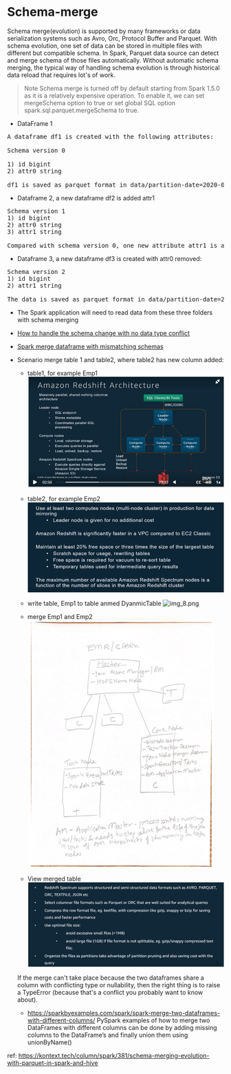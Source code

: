 # Schema-merge

Schema merge(evolution) is supported by many frameworks or data serialization systems such as Avro, Orc,
Protocol Buffer and Parquet. With schema evolution, one set of data can be stored in multiple files
with different but compatible schema. In Spark, Parquet data source can detect and merge schema of
those files automatically. Without automatic schema merging, the typical way of handling schema
evolution is through historical data reload that requires lot's of work.

> Note
Schema merge is turned off by default starting from Spark 1.5.0 as it is a relatively expensive operation. To enable it,
we can set mergeSchema option to true or set global SQL option spark.sql.parquet.mergeSchema to true.

- DataFrame 1
<pre>
A dataframe df1 is created with the following attributes:

Schema version 0

1) id bigint
2) attr0 string

df1 is saved as parquet format in data/partition-date=2020-01-01.
</pre>

- Dataframe 2, a new dataframe df2 is added attr1
<pre>
Schema version 1
1) id bigint
2) attr0 string
3) attr1 string

Compared with schema version 0, one new attribute attr1 is added. df2 is saved as parquet format in data/partition-date=2020-01-02.
</pre>

- Dataframe 3,  a new dataframe df3 is created with attr0 removed:
<pre>
Schema version 2
1) id bigint
2) attr1 string

The data is saved as parquet format in data/partition-date=2020-01-03.
</pre>

- The Spark application will need to read data from these three folders with schema merging

- [How to handle the schema change with no data type conflict](https://medium.com/@11amitvishwas/how-to-handle-the-schema-change-1e3965e9bcbe)
- [Spark merge dataframe with mismatching schemas](https://stackoverflow.com/questions/39869084/spark-merge-dataframe-with-mismatching-schemas-without-extra-disk-io)
- Scenario merge table 1 and table2, where table2 has new column added:

  - table1, for example Emp1
    ![img.png](img.png)

  - table2, for example Emp2
    ![img_4.png](img_4.png)

  - write table, Emp1 to table anmed DyanmicTable
    ![img_8.png](img_8.png)

  - merge Emp1 and  Emp2
    ![img_7.png](img_7.png)

  - View merged table
    ![img_3.png](img_3.png)

  If the merge can't take place because the two dataframes share a column with conflicting type or nullability, then the right thing is to
  raise a TypeError (because that's a conflict you probably want to know about).
  - https://sparkbyexamples.com/spark/spark-merge-two-dataframes-with-different-columns/
     PySpark examples of how to merge two DataFrames with different columns can be done by adding
    missing columns to the DataFrame’s and finally union them using unionByName()


ref: https://kontext.tech/column/spark/381/schema-merging-evolution-with-parquet-in-spark-and-hive
